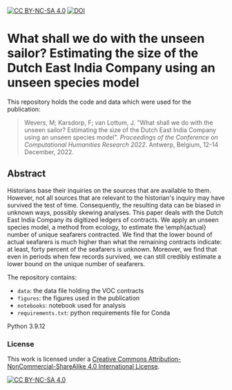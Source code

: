 [![CC BY-NC-SA 4.0][cc-by-nc-sa-shield]][cc-by-nc-sa] [![DOI](https://zenodo.org/badge/DOI/10.5281/zenodo.7268250.svg)](https://doi.org/10.5281/zenodo.7268250)

# What shall we do with the unseen sailor? Estimating the size of the Dutch East India Company using an unseen species model

This repository holds the code and data which were used for the publication:

> Wevers, M; Karsdorp, F; van Lottum, J. "What shall we do with the unseen sailor? Estimating the size of the Dutch East India Company using an unseen species model". *Proceedings of the Conference on Computational Humanities Research 2022*. Antwerp, Belgium, 12-14 December, 2022.

## Abstract

Historians base their inquiries on the sources that are available to them. However, not all sources that are relevant to the historian's inquiry may have survived the test of time. Consequently, the resulting data can be biased in unknown ways, possibly skewing analyses. This paper deals with the Dutch East India Company its digitized ledgers of contracts. We apply an unseen species model, a method from ecology, to estimate the \emph{actual} number of unique seafarers contracted. We find that the lower bound of actual seafarers is much higher than what the remaining contracts indicate: at least, forty percent of the seafarers is unknown. Moreover, we find that even in periods when few records survived, we can still credibly estimate a lower bound on the unique number of seafarers. 

The repository contains: 
- `data`: the data file holding the VOC contracts
- `figures`: the figures used in the publication
- `notebooks`: notebook used for analysis
- `requirements.txt`: python requirements file for Conda

Python 3.9.12

### License

This work is licensed under a
[Creative Commons Attribution-NonCommercial-ShareAlike 4.0 International License][cc-by-nc-sa].

[![CC BY-NC-SA 4.0][cc-by-nc-sa-image]][cc-by-nc-sa]

[cc-by-nc-sa]: http://creativecommons.org/licenses/by-nc-sa/4.0/
[cc-by-nc-sa-image]: https://licensebuttons.net/l/by-nc-sa/4.0/88x31.png
[cc-by-nc-sa-shield]: https://img.shields.io/badge/License-CC%20BY--NC--SA%204.0-lightgrey.svg
